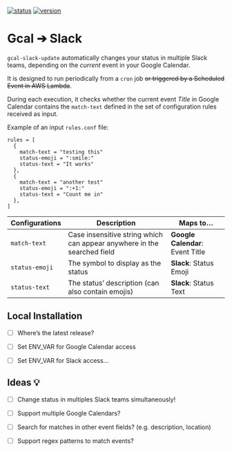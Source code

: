[![status](https://img.shields.io/badge/status-dev%20(wip)-red.svg)](#)
[![version](https://img.shields.io/badge/version-%C2%AF%5C__(%E3%83%84)__%2F%C2%AF-red.svg)](../../releases)

# Gcal ➔ Slack

`gcal-slack-update` automatically changes your status in multiple Slack teams, depending on the _current_ event in your Google Calendar.

It is designed to run periodically from a `cron` job ~~or triggered by a Scheduled Event in AWS Lambda~~.

During each execution, it checks whether the current event *Title* in Google Calendar contains the `match-text` defined in the set of configuration rules received as input.

Example of an input `rules.conf` file:

```
rules = [
  {
    match-text = "testing this"
    status-emoji = ":smile:"
    status-text = "It works"
  }, 
  {
    match-text = "another test"
    status-emoji = ":+1:"
    status-text = "Count me in"
  },
]
```



| Configurations | Description                              | Maps to…                     |
| -------------- | ---------------------------------------- | ---------------------------- |
| `match-text`   | Case insensitive string which can appear anywhere in the searched field | **Google Calendar**: Event Title |
| `status-emoji` | The symbol to display as the status      | **Slack**: Status Emoji          |
| `status-text`  | The status’ description (can also contain emojis) | **Slack**: Status Text           |



## Local Installation

* [ ] Where’s the latest release?
* [ ] Set ENV_VAR for Google Calendar access
* [ ] Set ENV_VAR for Slack access…



## Ideas 💡

- [ ] Change status in multiples Slack teams simultaneously!
- [ ] Support multiple Google Calendars?
- [ ] Search for matches in other event fields? (e.g. description, location)
- [ ] Support regex patterns to match events?


